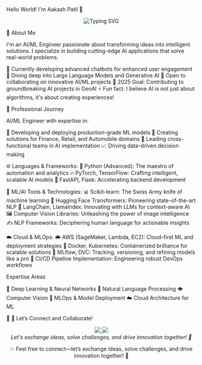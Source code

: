 Hello World! I'm Aakash Patil 👋
<div align="center">
  <img src="https://readme-typing-svg.herokuapp.com?font=Fira+Code&duration=3000&pause=1000&color=2C974B&center=true&vCenter=true&width=500&lines=AI%2FML+Engineer;Deep+Learning+Enthusiast;Building+Innovative+AI+Solutions;Let's+Connect+and+Innovate+Together!" alt="Typing SVG" />
</div>

🚀 About Me

I'm an AI/ML Engineer passionate about transforming ideas into intelligent solutions. I specialize in building cutting-edge AI applications that solve real-world problems.

🔭 Currently developing advanced chatbots for enhanced user engagement
🌱 Diving deep into Large Language Models and Generative AI
👯 Open to collaborating on innovative AI/ML projects
🎯 2025 Goal: Contributing to groundbreaking AI projects in GenAI
⚡ Fun fact: I believe AI is not just about algorithms, it's about creating experiences!

💼 Professional Journey

AI/ML Engineer with expertise in:

🤖 Developing and deploying production-grade ML models
🎯 Creating solutions for Finance, Retail, and Automobile domains
🤝 Leading cross-functional teams in AI implementation
📈 Driving data-driven decision making

🌐 Languages & Frameworks:
🐍 Python (Advanced): The maestro of automation and analytics
🔥 PyTorch, TensorFlow: Crafting intelligent, scalable AI models
🚀 FastAPI, Flask: Accelerating backend development

🤖 ML/AI Tools & Technologies:
📊 Scikit-learn: The Swiss Army knife of machine learning
🦄 Hugging Face Transformers: Pioneering state-of-the-art NLP
🔗 LangChain, LlamaIndex: Innovating with LLMs for context-aware AI
🖼️ Computer Vision Libraries: Unleashing the power of image intelligence
✍️ NLP Frameworks: Deciphering human language for actionable insights

☁️ Cloud & MLOps:
🌥️ AWS (SageMaker, Lambda, EC2): Cloud-first ML and deployment strategies
🐋 Docker, Kubernetes: Containerized brilliance for scalable solutions
📂 MLflow, DVC: Tracking, versioning, and refining models like a pro
🔄 CI/CD Pipeline Implementation: Engineering robust DevOps workflows


Expertise Areas

🧠 Deep Learning & Neural Networks
🤖 Natural Language Processing
👁️ Computer Vision
🔄 MLOps & Model Deployment
☁️ Cloud Architecture for ML

🌟 🤝 Let’s Connect and Collaborate!

<div align="center">
  <a href="https://www.linkedin.com/in/aakashpatil5050/">
    <img src="https://img.shields.io/badge/-Aakash_Patil-blue?style=flat&logo=Linkedin&logoColor=white"/>
  </a>
  <a href="https://www.kaggle.com/patilaakash619">
    <img src="https://img.shields.io/badge/-patilaakash619-20BEFF?style=flat&logo=Kaggle&logoColor=white"/>
  </a>
</div>
<div align="center">
  

<div align="center">
  <i>Let's exchange ideas, solve challenges, and drive innovation together! 🚀</i>
</div>

✨ Feel free to connect—let’s exchange ideas, solve challenges, and drive innovation together! 🚀


